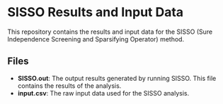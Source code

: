# SISSO Results and Input Data

This repository contains the results and input data for the SISSO (Sure Independence Screening and Sparsifying Operator) method.

## Files
- **SISSO.out**: The output results generated by running SISSO. This file contains the results of the analysis.
- **input.csv**: The raw input data used for the SISSO analysis.
